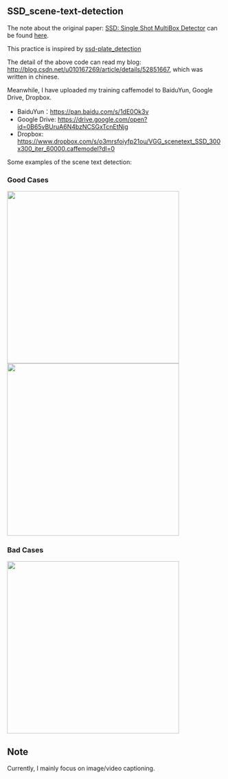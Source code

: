 ## SSD_scene-text-detection

The note about the original paper: [SSD: Single Shot MultiBox Detector](https://github.com/weiliu89/caffe/tree/ssd) can be found [here](http://blog.csdn.net/u010167269/article/details/52563573).

This practice is inspired by [ssd-plate_detection](https://github.com/hyh21521038/ssd-plate_detection)

The detail of the above code can read my blog: http://blog.csdn.net/u010167269/article/details/52851667, which was written in chinese.

Meanwhile, I have uploaded my training caffemodel to BaiduYun, Google Drive, Dropbox. 
 - BaiduYun：https://pan.baidu.com/s/1dE0Ok3v
 - Google Drive: https://drive.google.com/open?id=0B65vBUruA6N4bzNCSGxTcnEtNjg
 - Dropbox: https://www.dropbox.com/s/o3mrsfoiyfp21ou/VGG_scenetext_SSD_300x300_iter_60000.caffemodel?dl=0

Some examples of the scene text detection:
### Good Cases

<img src="https://github.com/chenxinpeng/SSD_scene-text-detection/blob/master/test_file/output_101.png" width="400"> <img src="https://github.com/chenxinpeng/SSD_scene-text-detection/blob/master/test_file/output_120.png" width="400">

### Bad Cases
<img src="https://github.com/chenxinpeng/SSD_scene-text-detection/blob/master/test_file/output_104.png" width="400">

## Note
Currently, I mainly focus on image/video captioning.
